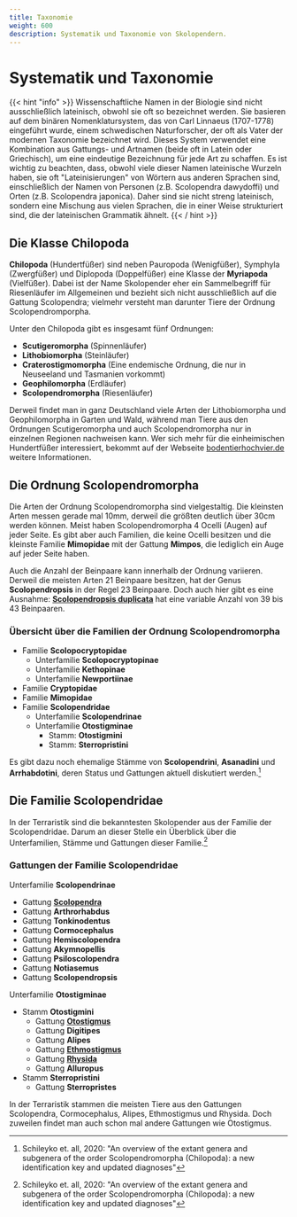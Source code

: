 ```yaml
---
title: Taxonomie
weight: 600
description: Systematik und Taxonomie von Skolopendern.
---
```


# Systematik und Taxonomie

{{< hint "info" >}}
Wissenschaftliche Namen in der Biologie sind nicht ausschließlich lateinisch, obwohl sie oft so bezeichnet werden. Sie basieren auf dem binären Nomenklatursystem, das von Carl Linnaeus (1707-1778) eingeführt wurde, einem schwedischen Naturforscher, der oft als Vater der modernen Taxonomie bezeichnet wird. Dieses System verwendet eine Kombination aus Gattungs- und Artnamen (beide oft in Latein oder Griechisch), um eine eindeutige Bezeichnung für jede Art zu schaffen. Es ist wichtig zu beachten, dass, obwohl viele dieser Namen lateinische Wurzeln haben, sie oft "Lateinisierungen" von Wörtern aus anderen Sprachen sind, einschließlich der Namen von Personen (z.B. Scolopendra dawydoffi) und Orten (z.B. Scolopendra japonica). Daher sind sie nicht streng lateinisch, sondern eine Mischung aus vielen Sprachen, die in einer Weise strukturiert sind, die der lateinischen Grammatik ähnelt.
{{< / hint >}}

## Die Klasse Chilopoda

**Chilopoda** (Hundertfüßer) sind neben Pauropoda (Wenigfüßer), Symphyla (Zwergfüßer) und Diplopoda (Doppelfüßer) eine Klasse der **Myriapoda** (Vielfüßer). Dabei ist der Name Skolopender eher ein Sammelbegriff für Riesenläufer im Allgemeinen und bezieht sich nicht ausschließlich auf die Gattung Scolopendra; vielmehr versteht man darunter Tiere der Ordnung Scolopendromporpha.

Unter den Chilopoda gibt es insgesamt fünf Ordnungen:

- **Scutigeromorpha** (Spinnenläufer)
- **Lithobiomorpha** (Steinläufer)
- **Craterostigmomorpha** (Eine endemische Ordnung, die nur in Neuseeland und Tasmanien vorkommt)
- **Geophilomorpha** (Erdläufer)
- **Scolopendromorpha** (Riesenläufer)

Derweil findet man in ganz Deutschland viele Arten der Lithobiomorpha und Geophilomorpha in Garten und Wald, während man Tiere aus den Ordnungen Scutigeromorpha und auch Scolopendromorpha nur in einzelnen Regionen nachweisen kann. Wer sich mehr für die einheimischen Hundertfüßer interessiert, bekommt auf der Webseite [bodentierhochvier.de](https://bodentierhochvier.de/) weitere Informationen.

## Die Ordnung Scolopendromorpha

Die Arten der Ordnung Scolopendromorpha sind vielgestaltig. Die kleinsten Arten messen gerade mal 10mm, derweil die größten deutlich über 30cm werden können. Meist haben Scolopendromorpha 4 Ocelli (Augen) auf jeder Seite. Es gibt aber auch Familien, die keine Ocelli besitzen und die kleinste Familie **Mimopidae** mit der Gattung **Mimpos**, die lediglich ein Auge auf jeder Seite haben.

Auch die Anzahl der Beinpaare kann innerhalb der Ordnung variieren. Derweil die meisten Arten 21 Beinpaare besitzen, hat der Genus **Scolopendropsis** in der Regel 23 Beinpaare. Doch auch hier gibt es eine Ausnahme: [**Scolopendropsis duplicata**](https://www.theguardian.com/science/2010/apr/18/new-to-nature-scolopendropsis-duplicata) hat eine variable Anzahl von 39 bis 43 Beinpaaren.

### Übersicht über die Familien der Ordnung Scolopendromorpha

- Familie **Scolopocryptopidae**
  - Unterfamilie **Scolopocryptopinae**
  - Unterfamilie **Kethopinae**
  - Unterfamilie **Newportiinae**
- Familie **Cryptopidae**
- Familie **Mimopidae**
- Familie **Scolopendridae**
  - Unterfamilie **Scolopendrinae**
  - Unterfamilie **Otostigminae**
    - Stamm: **Otostigmini**
    - Stamm: **Sterropristini**

Es gibt dazu noch ehemalige Stämme von **Scolopendrini**, **Asanadini** und **Arrhabdotini**, deren Status und Gattungen aktuell diskutiert werden.[^1]

## Die Familie Scolopendridae

In der Terraristik sind die bekanntesten Skolopender aus der Familie der Scolopendridae. Darum an dieser Stelle ein Überblick über die Unterfamilien, Stämme und Gattungen dieser Familie.[^1]

### Gattungen der Familie Scolopendridae

Unterfamilie **Scolopendrinae**

- Gattung [**Scolopendra**](scolopendra)
- Gattung **Arthrorhabdus**
- Gattung **Tonkinodentus**
- Gattung **Cormocephalus**
- Gattung **Hemiscolopendra**
- Gattung **Akymnopellis**
- Gattung **Psiloscolopendra**
- Gattung **Notiasemus**
- Gattung **Scolopendropsis**

Unterfamilie **Otostigminae**

- Stamm **Otostigmini**
  - Gattung [**Otostigmus**](otostigmus)
  - Gattung **Digitipes**
  - Gattung **Alipes**
  - Gattung [**Ethmostigmus**](ethmostigmus)
  - Gattung [**Rhysida**](rhysida)
  - Gattung **Alluropus**
- Stamm **Sterropristini**
  - Gattung **Sterropristes**

In der Terraristik stammen die meisten Tiere aus den Gattungen Scolopendra, Cormocephalus, Alipes, Ethmostigmus und Rhysida. Doch zuweilen findet man auch schon mal andere Gattungen wie Otostigmus.

[^1]: Schileyko et. all, 2020: "An overview of the extant genera and subgenera of the order Scolopendromorpha (Chilopoda): a new identification key and updated diagnoses"
